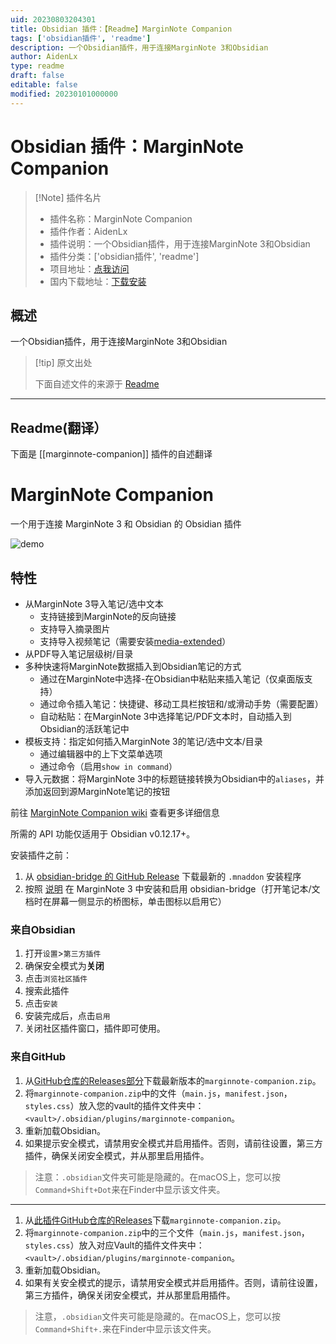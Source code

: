 ```yaml
---
uid: 20230803204301
title: Obsidian 插件：【Readme】MarginNote Companion
tags: ['obsidian插件', 'readme']
description: 一个Obsidian插件，用于连接MarginNote 3和Obsidian
author: AidenLx
type: readme
draft: false
editable: false
modified: 20230101000000
---
```


# Obsidian 插件：MarginNote Companion

> [!Note] 插件名片
> - 插件名称：MarginNote Companion
> - 插件作者：AidenLx
> - 插件说明：一个Obsidian插件，用于连接MarginNote 3和Obsidian
> - 插件分类：['obsidian插件', 'readme']
> - 项目地址：[点我访问](https://github.com/aidenlx/marginnote-companion)
> - 国内下载地址：[下载安装](https://pkmer.cn/products/plugin/pluginMarket/?marginnote-companion)

## 概述

一个Obsidian插件，用于连接MarginNote 3和Obsidian



> [!tip] 原文出处
> 
>下面自述文件的来源于 [Readme](https://ghproxy.net/https://raw.githubusercontent.com/aidenlx/marginnote-companion/master/README.md)
> 

---

## Readme(翻译）

下面是 [[marginnote-companion]] 插件的自述翻译


# MarginNote Companion

一个用于连接 MarginNote 3 和 Obsidian 的 Obsidian 插件

![demo](assets/demo.webp)

## 特性

- 从MarginNote 3导入笔记/选中文本
  - 支持链接到MarginNote的反向链接
  - 支持导入摘录图片
  - 支持导入视频笔记（需要安装[media-extended](https://github.com/aidenlx/media-extended)）
- 从PDF导入笔记层级树/目录
- 多种快速将MarginNote数据插入到Obsidian笔记的方式
  - 通过在MarginNote中选择-在Obsidian中粘贴来插入笔记（仅桌面版支持）
  - 通过命令插入笔记：快捷键、移动工具栏按钮和/或滑动手势（需要配置）
  - 自动粘贴：在MarginNote 3中选择笔记/PDF文本时，自动插入到Obsidian的活跃笔记中
- 模板支持：指定如何插入MarginNote 3的笔记/选中文本/目录
  - 通过编辑器中的上下文菜单选项
  - 通过命令（启用`show in command`）
- 导入元数据：将MarginNote 3中的标题链接转换为Obsidian中的`aliases`，并添加返回到源MarginNote笔记的按钮

前往 [MarginNote Companion wiki](https://github.com/aidenlx/marginnote-companion/wiki) 查看更多详细信息

所需的 API 功能仅适用于 Obsidian v0.12.17+。

安装插件之前：

1. 从 [obsidian-bridge 的 GitHub Release](https://github.com/aidenlx/obsidian-bridge/releases) 下载最新的 `.mnaddon` 安装程序
2. 按照 [说明](https://github.com/aidenlx/obsidian-bridge#installation-%E5%AE%89%E8%A3%85) 在 MarginNote 3 中安装和启用 obsidian-bridge（打开笔记本/文档时在屏幕一侧显示的桥图标，单击图标以启用它）

### 来自Obsidian

1. 打开`设置`>`第三方插件`
2. 确保安全模式为**关闭**
3. 点击`浏览社区插件`
4. 搜索此插件
5. 点击`安装`
6. 安装完成后，点击`启用`
7. 关闭社区插件窗口，插件即可使用。

### 来自GitHub

1. 从[GitHub仓库的Releases部分](https://github.com/aidenlx/marginnote-companion/releases)下载最新版本的`marginnote-companion.zip`。
2. 将`marginnote-companion.zip`中的文件（`main.js`，`manifest.json`，`styles.css`）放入您的vault的插件文件夹中：`<vault>/.obsidian/plugins/marginnote-companion`。
3. 重新加载Obsidian。
4. 如果提示安全模式，请禁用安全模式并启用插件。否则，请前往设置，第三方插件，确保关闭安全模式，并从那里启用插件。

> 注意：`.obsidian`文件夹可能是隐藏的。在macOS上，您可以按`Command+Shift+Dot`来在Finder中显示该文件夹。

---

1. 从[此插件GitHub仓库的Releases](https://github.com/aidenlx/marginnote-companion/releases)下载`marginnote-companion.zip`。
2. 将`marginnote-companion.zip`中的三个文件（`main.js`，`manifest.json`，`styles.css`）放入对应Vault的插件文件夹中：`<vault>/.obsidian/plugins/marginnote-companion`。
3. 重新加载Obsidian。
4. 如果有关安全模式的提示，请禁用安全模式并启用插件。否则，请前往设置，第三方插件，确保关闭安全模式，并从那里启用插件。

> 注意，`.obsidian`文件夹可能是隐藏的。在macOS上，您可以按`Command+Shift+.`来在Finder中显示该文件夹。




